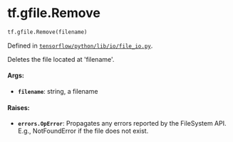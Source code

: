<div itemscope itemtype="http://developers.google.com/ReferenceObject">
<meta itemprop="name" content="tf.gfile.Remove" />
<meta itemprop="path" content="Stable" />
</div>

# tf.gfile.Remove

``` python
tf.gfile.Remove(filename)
```



Defined in [`tensorflow/python/lib/io/file_io.py`](/code/stable/tensorflow/python/lib/io/file_io.py).

Deletes the file located at 'filename'.

#### Args:

* <b>`filename`</b>: string, a filename


#### Raises:

* <b>`errors.OpError`</b>: Propagates any errors reported by the FileSystem API.  E.g.,
  NotFoundError if the file does not exist.